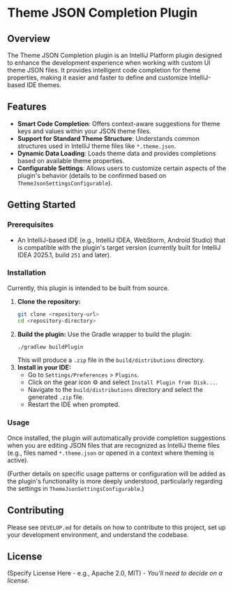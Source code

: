 # Theme JSON Completion Plugin

## Overview

The Theme JSON Completion plugin is an IntelliJ Platform plugin designed to enhance the development experience when working with custom UI theme JSON files. It provides intelligent code completion for theme properties, making it easier and faster to define and customize IntelliJ-based IDE themes.

## Features

*   **Smart Code Completion**: Offers context-aware suggestions for theme keys and values within your JSON theme files.
*   **Support for Standard Theme Structure**: Understands common structures used in IntelliJ theme files like `*.theme.json`.
*   **Dynamic Data Loading**: Loads theme data and provides completions based on available theme properties.
*   **Configurable Settings**: Allows users to customize certain aspects of the plugin's behavior (details to be confirmed based on `ThemeJsonSettingsConfigurable`).

## Getting Started

### Prerequisites

*   An IntelliJ-based IDE (e.g., IntelliJ IDEA, WebStorm, Android Studio) that is compatible with the plugin's target version (currently built for IntelliJ IDEA 2025.1, build `251` and later).

### Installation

Currently, this plugin is intended to be built from source.

1.  **Clone the repository:**
    ```bash
    git clone <repository-url>
    cd <repository-directory>
    ```
2.  **Build the plugin:**
    Use the Gradle wrapper to build the plugin:
    ```bash
    ./gradlew buildPlugin
    ```
    This will produce a `.zip` file in the `build/distributions` directory.
3.  **Install in your IDE:**
    *   Go to `Settings/Preferences` > `Plugins`.
    *   Click on the gear icon ⚙️ and select `Install Plugin from Disk...`.
    *   Navigate to the `build/distributions` directory and select the generated `.zip` file.
    *   Restart the IDE when prompted.

### Usage

Once installed, the plugin will automatically provide completion suggestions when you are editing JSON files that are recognized as IntelliJ theme files (e.g., files named `*.theme.json` or opened in a context where theming is active).

(Further details on specific usage patterns or configuration will be added as the plugin's functionality is more deeply understood, particularly regarding the settings in `ThemeJsonSettingsConfigurable`.)

## Contributing

Please see `DEVELOP.md` for details on how to contribute to this project, set up your development environment, and understand the codebase.

## License

(Specify License Here - e.g., Apache 2.0, MIT) - *You'll need to decide on a license.*
